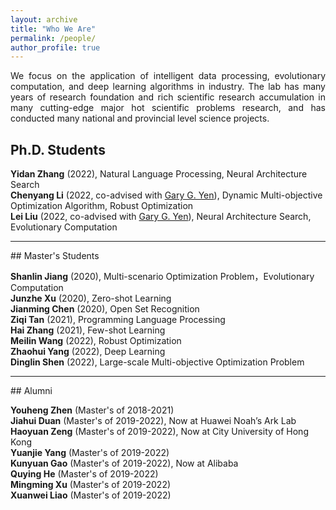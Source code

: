 ```yaml
---
layout: archive
title: "Who We Are"
permalink: /people/
author_profile: true
---
```


<p style="text-align:justify;">
We focus on the application of intelligent data processing, evolutionary computation, and deep learning algorithms in industry. The lab has many years of research foundation and rich scientific research accumulation in many cutting-edge major hot scientific problems research, and has conducted many national and provincial level science projects.
</p>

## Ph.D. Students

**Yidan Zhang** (2022), Natural Language Processing, Neural Architecture Search<br>
**Chenyang Li** (2022, co-advised with [Gary G. Yen](https://experts.okstate.edu/gyen)), Dynamic Multi-objective Optimization Algorithm, Robust Optimization<br>
**Lei Liu** (2022, co-advised with [Gary G. Yen](https://experts.okstate.edu/gyen)), Neural Architecture Search, Evolutionary Computation<br>

<hr/> 
## Master's Students

**Shanlin Jiang** (2020), Multi-scenario Optimization Problem，Evolutionary Computation<br>
**Junzhe Xu** (2020), Zero-shot Learning<br>
**Jianming Chen** (2020), Open Set Recognition<br>
**Ziqi Tan** (2021), Programming Language Processing<br>
**Hai Zhang** (2021), Few-shot Learning<br>
**Meilin Wang** (2022), Robust Optimization<br>
**Zhaohui Yang** (2022), Deep Learning<br>
**Dinglin Shen** (2022), Large-scale Multi-objective Optimization Problem<br>

<hr/> 
## Alumni

**Youheng Zhen** (Master's of 2018-2021)<br>
**Jiahui Duan** (Master's of 2019-2022), Now at Huawei Noah’s Ark Lab<br>
**Haoyuan Zeng** (Master's of 2019-2022), Now at City University of Hong Kong<br>
**Yuanjie Yang** (Master's of 2019-2022)<br>
**Kunyuan Gao** (Master's of 2019-2022), Now at Alibaba<br>
**Quying He** (Master's of 2019-2022)<br>
**Mingming Xu** (Master's of 2019-2022)<br>
**Xuanwei Liao** (Master's of 2019-2022)<br>
